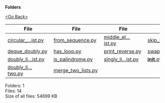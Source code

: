 **Folders**

[&lt;Go Back&gt;](../right.html)

<table><thead><tr class="header"><th><strong>File</strong></th><th><strong>File</strong></th><th><strong>File</strong></th><th><strong>File</strong></th></tr></thead><tbody><tr class="odd"><td><a href="circular_linked_list.py">circular_…ist.py</a> </td><td><a href="from_sequence.py">from_sequence.py</a> </td><td><a href="middle_element_of_linked_list.py">middle_el…ist.py</a> </td><td><a href="skip_list.py">skip_list.py</a> </td></tr><tr class="even"><td><a href="deque_doubly.py">deque_doubly.py</a> </td><td><a href="has_loop.py">has_loop.py</a> </td><td><a href="print_reverse.py">print_reverse.py</a> </td><td><a href="swap_nodes.py">swap_nodes.py</a> </td></tr><tr class="odd"><td><a href="doubly_linked_list.py">doubly_li…ist.py</a> </td><td><a href="is_palindrome.py">is_palindrome.py</a> </td><td><a href="singly_linked_list.py">singly_li…ist.py</a> </td><td><a href="__init__.py"><strong>init</strong>.py</a> </td></tr><tr class="even"><td><a href="doubly_linked_list_two.py">doubly_li…two.py</a> </td><td><a href="merge_two_lists.py">merge_two_lists.py</a> </td><td></td><td></td></tr></tbody></table>

Folders: 1  
Files: 14  
Size of all files: 54699 KB
